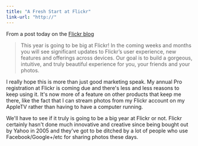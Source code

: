 ```yaml
---
title: "A Fresh Start at Flickr"
link-url: "http://"
---
```

<p>From a post today on the <a href="http://blog.flickr.net/en/2012/01/13/start-the-new-year-fresh">Flickr blog</a></p>
<blockquote><p>
  This year is going to be big at Flickr! In the coming weeks and months you will see significant updates to Flickr’s user experience, new features and offerings across devices. Our goal is to build a gorgeous, intuitive, and truly beautiful experience for you, your friends and your photos.
</p></blockquote>
<p>I really hope this is more than just good marketing speak. My annual Pro registration at Flickr is coming due and there's less and less reasons to keep using it. It's now more of a feature on other products that keep me there, like the fact that I can stream photos from my Flickr account on my AppleTV rather than having to have a computer running.</p>
<p>We'll have to see if it truly is going to be a big year at Flickr or not. Flickr certainly hasn't done much innovative and creative since being bought out by Yahoo in 2005 and they've got to be ditched by a lot of people who use Facebook/Google+/etc for sharing photos these days.</p>
